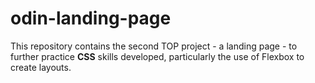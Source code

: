 # odin-landing-page

This repository contains the second TOP project - a landing page - to further practice **CSS** skills developed, particularly the use of Flexbox to create layouts.